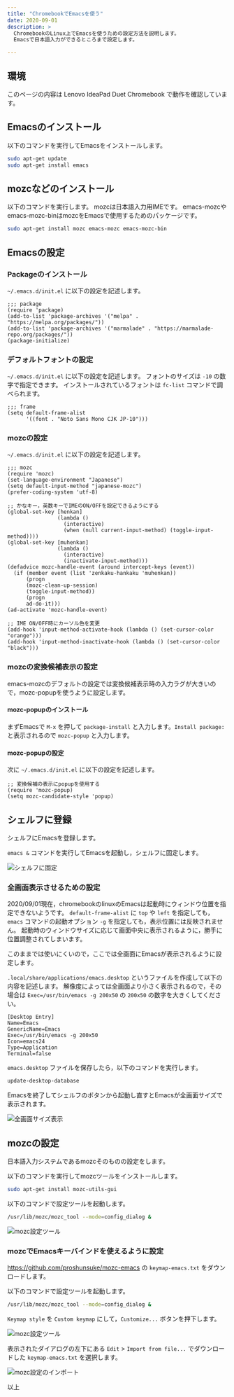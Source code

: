 ```yaml
---
title: "ChromebookでEmacsを使う"
date: 2020-09-01
description: >
  ChromebookのLinux上でEmacsを使うための設定方法を説明します。
  Emacsで日本語入力ができるところまで設定します。

---
```


## 環境

このページの内容は Lenovo IdeaPad Duet Chromebook で動作を確認しています。

## Emacsのインストール

以下のコマンドを実行してEmacsをインストールします。

```sh
sudo apt-get update
sudo apt-get install emacs
```

## mozcなどのインストール

以下のコマンドを実行します。
mozcは日本語入力用IMEです。
emacs-mozcやemacs-mozc-binはmozcをEmacsで使用するためのパッケージです。

```sh
sudo apt-get install mozc emacs-mozc emacs-mozc-bin
```

## Emacsの設定

### Packageのインストール

`~/.emacs.d/init.el` に以下の設定を記述します。

```emacs
;;; package
(require 'package)
(add-to-list 'package-archives '("melpa" . "https://melpa.org/packages/"))
(add-to-list 'package-archives '("marmalade" . "https://marmalade-repo.org/packages/"))
(package-initialize)
```

### デフォルトフォントの設定

`~/.emacs.d/init.el` に以下の設定を記述します。
フォントのサイズは `-10` の数字で指定できます。
インストールされているフォントは `fc-list` コマンドで調べられます。

```emacs
;;; frame
(setq default-frame-alist
      '((font . "Noto Sans Mono CJK JP-10")))
```

### mozcの設定

`~/.emacs.d/init.el` に以下の設定を記述します。

```emacs
;;; mozc
(require 'mozc)
(set-language-environment "Japanese")
(setq default-input-method "japanese-mozc")
(prefer-coding-system 'utf-8)

;; かなキー，英数キーでIMEのON/OFFを設定できるようにする
(global-set-key [henkan]
                (lambda ()
                  (interactive)
                  (when (null current-input-method) (toggle-input-method))))
(global-set-key [muhenkan]
                (lambda ()
                  (interactive)
                  (inactivate-input-method)))
(defadvice mozc-handle-event (around intercept-keys (event))
  (if (member event (list 'zenkaku-hankaku 'muhenkan))
      (progn
	  (mozc-clean-up-session)
	  (toggle-input-method))
      (progn
      ad-do-it)))
(ad-activate 'mozc-handle-event)

;; IME ON/OFF時にカーソル色を変更
(add-hook 'input-method-activate-hook (lambda () (set-cursor-color "orange")))
(add-hook 'input-method-inactivate-hook (lambda () (set-cursor-color "black")))
```

### mozcの変換候補表示の設定

emacs-mozcのデフォルトの設定では変換候補表示時の入力ラグが大きいので，mozc-popupを使うように設定します。

#### mozc-popupのインストール

まずEmacsで `M-x` を押して `package-install` と入力します。`Install package:` と表示されるので `mozc-popup` と入力します。

#### mozc-popupの設定

次に `~/.emacs.d/init.el` に以下の設定を記述します。

```emacs
;; 変換候補の表示にpopupを使用する
(require 'mozc-popup)
(setq mozc-candidate-style 'popup)
```

## シェルフに登録

シェルフにEmacsを登録します。

`emacs &` コマンドを実行してEmacsを起動し，シェルフに固定します。

![シェルフに固定](fix_shelf.png)

### 全画面表示させるための設定

2020/09/01現在，chromebookのlinuxのEmacsは起動時にウィンドウ位置を指定できないようです。
`default-frame-alist` に `top` や `left` を指定しても，
`emacs` コマンドの起動オプション `-g` を指定しても，表示位置には反映されません。
起動時のウィンドウサイズに応じて画面中央に表示されるように，勝手に位置調整されてしまいます。

このままでは使いにくいので，ここでは全画面にEmacsが表示されるように設定します。

`.local/share/applications/emacs.desktop` というファイルを作成して以下の内容を記述します。
解像度によっては全画面より小さく表示されるので，その場合は `Exec=/usr/bin/emacs -g 200x50` の `200x50` の数字を大きくしてください。

```
[Desktop Entry]
Name=Emacs
GenericName=Emacs
Exec=/usr/bin/emacs -g 200x50
Icon=emacs24
Type=Application
Terminal=false
```

`emacs.desktop` ファイルを保存したら，以下のコマンドを実行します。

```sh
update-desktop-database
```

Emacsを終了してシェルフのボタンから起動し直すとEmacsが全画面サイズで表示されます。

![全画面サイズ表示](max_window.png)

## mozcの設定

日本語入力システムであるmozcそのものの設定をします。

以下のコマンドを実行してmozcツールをインストールします。

```sh
sudo apt-get install mozc-utils-gui
```

以下のコマンドで設定ツールを起動します。

```sh
/usr/lib/mozc/mozc_tool --mode=config_dialog &
```

![mozc設定ツール](mozc_tool.png)

### mozcでEmacsキーバインドを使えるように設定

https://github.com/proshunsuke/mozc-emacs の `keymap-emacs.txt` をダウンロードします。

以下のコマンドで設定ツールを起動します。

```sh
/usr/lib/mozc/mozc_tool --mode=config_dialog &
```

`Keymap style` を `Custom keymap` にして，`Customize...` ボタンを押下します。

![mozc設定ツール](mozc_tool.png)

表示されたダイアログの左下にある `Edit` > `Import from file...` でダウンロードした `keymap-emacs.txt` を選択します。

![mozc設定のインポート](mozc_import.png)

以上
